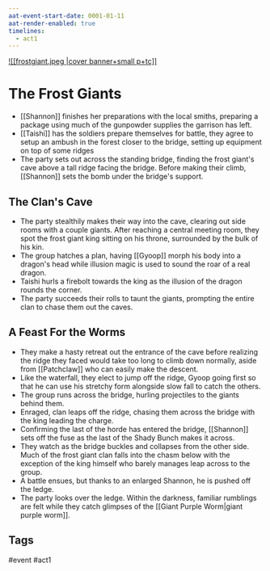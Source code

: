 ```yaml
---
aat-event-start-date: 0001-01-11
aat-render-enabled: true
timelines:
  - act1
---
```

[![[frostgiant.jpeg |cover banner+small p+tc]]](frostgiant.jpeg )
# The Frost Giants
- [[Shannon]] finishes her preparations with the local smiths, preparing a package using  much of the gunpowder supplies the garrison has left.
- [[Taishi]] has the soldiers prepare themselves for battle, they agree to setup an ambush in the forest closer to the bridge, setting up equipment on top of some ridges
- The party sets out across the standing bridge, finding the frost giant's cave above a tall ridge facing the bridge. Before making their climb, [[Shannon]] sets the bomb under the bridge's support.
## The Clan's Cave
- The party stealthily makes their way into the cave, clearing out side rooms with a couple giants. After reaching a central meeting room, they spot the frost giant king sitting on his throne, surrounded by the bulk of his kin.
- The group hatches a plan, having [[Gyoop]] morph his body into a dragon's head while illusion magic is used to sound the roar of a real dragon.
- Taishi hurls a firebolt towards the king as the illusion of the dragon rounds the corner.
- The party succeeds their rolls to taunt the giants, prompting the entire clan to chase them out the caves.
## A Feast For the Worms
- They make a hasty retreat out the entrance of the cave before realizing the ridge they faced would take too long to climb down normally, aside from [[Patchclaw]] who can easily make the descent.
- Like the waterfall, they elect to jump off the ridge, Gyoop going first so that he can use his stretchy form alongside slow fall to catch the others.
- The group runs across the bridge, hurling projectiles to the giants behind them.
- Enraged, clan leaps off the ridge, chasing them across the bridge with the king leading the charge.
- Confirming the last of the horde has entered the bridge, [[Shannon]] sets off the fuse as the last of the Shady Bunch makes it across.
- They watch as the bridge buckles and collapses from the other side. Much of the frost giant clan falls into the chasm below with the exception of the king himself who barely manages leap across to the group.
- A battle ensues, but thanks to an enlarged Shannon, he is pushed off the ledge.
- The party looks over the ledge. Within the darkness, familiar rumblings are felt while they catch glimpses of the [[Giant Purple Worm|giant purple worm]].

## Tags
 #event #act1

